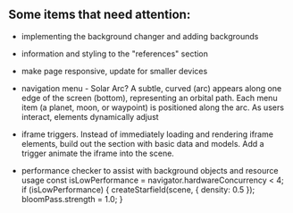 ## Some items that need attention:  
* implementing the background changer and adding backgrounds
* information and styling to the "references" section
* make page responsive, update for smaller devices

* navigation menu - Solar Arc? A subtle, curved (arc) appears along one edge of the screen (bottom), representing an orbital path. Each menu item (a planet, moon, or waypoint) is positioned along the arc. As users interact, elements dynamically adjust

* iframe triggers. Instead of immediately loading and rendering iframe elements, build out the section with basic data and models. Add a trigger animate the iframe into the scene. 

* performance checker to assist with background objects and resource usage
    const isLowPerformance = navigator.hardwareConcurrency < 4; 
    if (isLowPerformance) {
        createStarfield(scene, { density: 0.5 });
        bloomPass.strength = 1.0;
    }